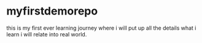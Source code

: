 # myfirstdemorepo
this is my first ever learning journey where i will put up all the details what i learn i will relate into real world.
